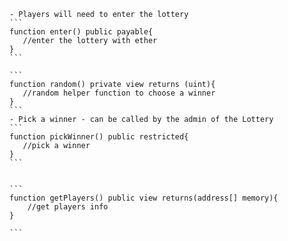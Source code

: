     - Players will need to enter the lottery
    ```
    function enter() public payable{
       //enter the lottery with ether
    }
    ```
  
    ```
    function random() private view returns (uint){
       //random helper function to choose a winner
    }
    ```
    - Pick a winner - can be called by the admin of the Lottery
    ```
    function pickWinner() public restricted{
       //pick a winner
    }
    ```
    
    
    ```
    function getPlayers() public view returns(address[] memory){
        //get players info
    }

    ```
    

